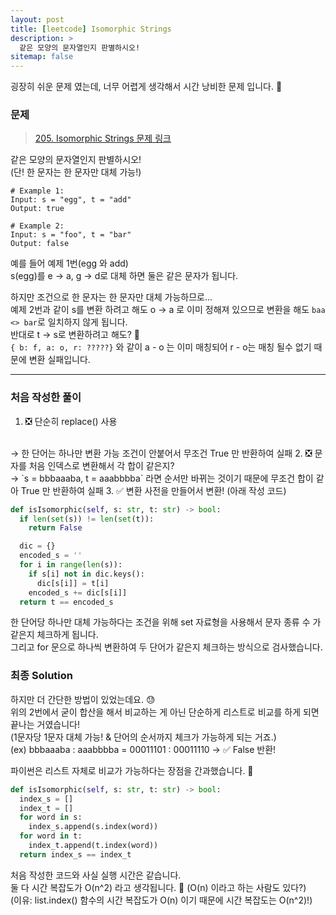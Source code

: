 ```yaml
---
layout: post
title: [leetcode] Isomorphic Strings
description: >
  같은 모양의 문자열인지 판별하시오!
sitemap: false
---
```


굉장히 쉬운 문제 였는데, 너무 어렵게 생각해서 시간 낭비한 문제 입니다. 🫠

### 문제
> [205. Isomorphic Strings 문제 링크](https://leetcode.com/problems/isomorphic-strings/description/?envType=study-plan&id=level-1)

같은 모양의 문자열인지 판별하시오!
<br>
(단! 한 문자는 한 문자만 대체 가능!)

```text
# Example 1:
Input: s = "egg", t = "add"
Output: true

# Example 2:
Input: s = "foo", t = "bar"
Output: false
```

예를 들어 예제 1번(egg 와 add) 
<br>
s(egg)를 e → a, g → d로 대체 하면 둘은 같은 문자가 됩니다.

하지만 조건으로 한 문자는 한 문자만 대체 가능하므로...
<br>
예제 2번과 같이 s를 변환 하려고 해도 o → a 로 이미 정해져 있으므로 변환을 해도 `baa <> bar`로 일치하지 않게 됩니다.
<br>
반대로 t → s로 변환하려고 해도? 🤔
<br>
`{ b: f, a: o, r: ?????}` 와 같이 a - o 는 이미 매칭되어 r - o는 매칭 될수 없기 때문에 변환 실패입니다.

---

### 처음 작성한 풀이

1. ❎ 단순히 replace() 사용
  <br>
  → 한 단어는 하나만 변환 가능 조건이 안붙어서 무조건 True 만 반환하여 실패 
2. ❎ 문자를 처음 인덱스로 변환해서 각 합이 같은지?
  <br>
  → `s = bbbaaaba, t = aaabbbba` 라면 순서만 바뀌는 것이기 때문에 무조건 합이 같아 True 만 반환하여 실패
3. ✅ 변환 사전을 만들어서 변환! (아래 작성 코드)

```python
def isIsomorphic(self, s: str, t: str) -> bool:
  if len(set(s)) != len(set(t)):
    return False

  dic = {}
  encoded_s = ''
  for i in range(len(s)):
    if s[i] not in dic.keys():
      dic[s[i]] = t[i]
    encoded_s += dic[s[i]]
  return t == encoded_s
```

한 단어당 하나만 대체 가능하다는 조건을 위해 set 자료형을 사용해서 문자 종류 수 가 같은지 체크하게 됩니다.
<br>
그리고 for 문으로 하나씩 변환하여 두 단어가 같은지 체크하는 방식으로 검사했습니다.

### 최종 Solution

하지만 더 간단한 방법이 있었는데요. 😓
<br>
위의 2번에서 굳이 합산을 해서 비교하는 게 아닌 단순하게 리스트로 비교를 하게 되면 끝나는 거였습니다!
<br>
(1문자당 1문자 대체 가능! & 단어의 순서까지 체크가 가능하게 되는 거죠.)
<br>
(ex) bbbaaaba : aaabbbba = 00011101 : 00011110 → ✅ False 반환!

파이썬은 리스트 자체로 비교가 가능하다는 장점을 간과했습니다. 🫠

```python
def isIsomorphic(self, s: str, t: str) -> bool:
  index_s = []
  index_t = []
  for word in s:
    index_s.append(s.index(word))
  for word in t:
    index_t.append(t.index(word))
  return index_s == index_t
```

처음 작성한 코드와 사실 실행 시간은 같습니다. 
<br>
둘 다 시간 복잡도가 O(n^2) 라고 생각됩니다. 🤔 (O(n) 이라고 하는 사람도 있다?)
<br>
(이유: list.index() 함수의 시간 복잡도가 O(n) 이기 때문에 시간 복잡도는 O(n^2)!)
